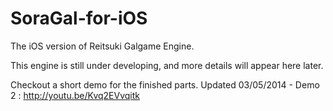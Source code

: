 SoraGal-for-iOS
===============

The iOS version of Reitsuki Galgame Engine.

This engine is still under developing, and more details will appear here later.

Checkout a short demo for the finished parts. 
Updated 03/05/2014 - Demo 2 : http://youtu.be/Kvq2EVvqitk
